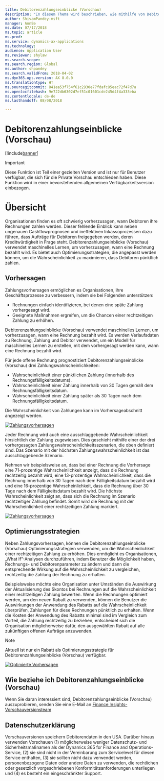 ```yaml
---
title: Debitorenzahlungseinblicke (Vorschau)
description: "In diesem Thema wird beschrieben, wie mithilfe von Debitorenzahlungseinblicken vorhergesagt werden kann, wann eine Rechnung bezahlt wird und wie Organisationen dabei unterstützt werden, optimierte Strategien zu erstellen, die die Wahrscheinlichkeit erhöhen, rechtzeitig bezahlt zu werden."
author: ShivamPandey-msft
manager: AnnBe
ms.date: 07/17/2018
ms.topic: article
ms.prod: 
ms.service: dynamics-ax-applications
ms.technology: 
audience: Application User
ms.reviewer: shylaw
ms.search.scope: 
ms.search.region: Global
ms.author: shpandey
ms.search.validFrom: 2018-04-02
ms.dyn365.ops.version: AX 8.0.0
ms.translationtype: HT
ms.sourcegitcommit: 841ea53f754f61c2930e77fdafc85eac72f47d7a
ms.openlocfilehash: 9e722db6302d7ef51c01601cde245d4f4a333eba
ms.contentlocale: de-de
ms.lasthandoff: 08/08/2018

---
```


# <a name="customer-payment-insights-preview"></a>Debitorenzahlungseinblicke (Vorschau)

[!include[banner](../includes/banner.md)]

> [!IMPORTANT]
> Diese Funktion ist Teil einer gezielten Version und ist nur für Benutzer verfügbar, die sich für die Private Vorschau entschieden haben. Diese Funktion wird in einer bevorstehenden allgemeinen Verfügbarkeitsversion einbezogen.

# <a name="overview"></a>Übersicht

Organisationen finden es oft schwierig vorherzusagen, wann Debitoren ihre Rechnungen zahlen werden. Dieser fehlende Einblick kann neben ungenauen Cashflowprognosen und ineffektiven Inkassoprozessen dazu führen, dass Aufträge für Debitoren freigegeben werden, deren Kreditwürdigkeit in Frage steht. Debitorenzahlungseinblicke (Vorschau) verwendet maschinelles Lernen, um vorherzusagen, wann eine Rechnung bezahlt wird. Es bietet auch Optimierungsstrategien, die angepasst werden können, um die Wahrscheinlichkeit zu maximieren, dass Debitoren pünktlich zahlen.

## <a name="predictions"></a>Vorhersagen

Zahlungsvorhersagen ermöglichen es Organisationen, ihre Geschäftsprozesse zu verbessern, indem sie bei Folgenden unterstützen:

-   Rechnungen einfach identifizieren, bei denen eine späte Zahlung vorhergesagt wird.
-   Geeignete Maßnahmen ergreifen, um die Chancen einer rechtzeitigen Zahlung zu erhöhen.

Debitorenzahlungseinblicke (Vorschau) verwendet maschinelles Lernen, um vorherzusagen, wann eine Rechnung bezahlt wird. Es werden Verlaufsdaten zu Rechnung, Zahlung und Debitor verwendet, um ein Modell für maschinelles Lernen zu erstellen, mit dem vorhergesagt werden kann, wann eine Rechnung bezahlt wird.

Für jede offene Rechnung prognostiziert Debitorenzahlungseinblicke (Vorschau) drei Zahlungswahrscheinlichkeiten:

-  Wahrscheinlichkeit einer pünktlichen Zahlung (innerhalb des Rechnungsfälligkeitsdatums).
-  Wahrscheinlichkeit einer Zahlung innerhalb von 30 Tagen gemäß dem Rechnungsfälligkeitsdatum.
-  Wahrscheinlichkeit einer Zahlung später als 30 Tagen nach dem Rechnungsfälligkeitsdatum.

Die Wahrscheinlichkeit von Zahlungen kann im Vorhersageabschnitt angezeigt werden.

[![Zahlungsvorhersagen](./media/Predictions-sm2.png)](./media/Predictions-sm2.png)

Jeder Rechnung wird auch eine ausschlaggebende Wahrscheinlichkeit hinsichtlich der Zahlung zugewiesen. Dies geschieht mithilfe einer der drei vorhergesagten Zahlungswahrscheinlichkeitsszenarien, die oben definiert sind. Das Szenario mit der höchsten Zahlungswahrscheinlichkeit ist das ausschlaggebende Szenario.


Nehmen wir beispielsweise an, dass bei einer Rechnung die Vorhersage eine 71-prozentige Wahrscheinlichkeit anzeigt, dass die Rechnung rechtzeitig bezahlt wird, eine 13-prozentige Wahrscheinlichkeit, dass die Rechnung innerhalb von 30 Tagen nach dem Fälligkeitsdatum bezahlt wird und eine 16-prozentige Wahrscheinlichkeit, dass die Rechnung über 30 Tage nach dem Fälligkeitsdatum bezahlt wird. Die höchste Wahrscheinlichkeit zeigt an, dass sich die Rechnung im Szenario rechtzeitiger Zahlung befindet. Somit wird die Rechnung mit der Wahrscheinlichkeit einer rechtzeitigen Zahlung markiert.

[![Zahlungsvorhersagen](./media/payment-predict.png)](./media/payment-predict.png)

## <a name="optimization-strategies"></a>Optimierungsstrategien

Neben Zahlungsvorhersagen, können die Debitorenzahlungseinblicke (Vorschau) Optimierungsstrategien verwenden, um die Wahrscheinlichkeit einer rechtzeitigen Zahlung zu erhöhen. Dies ermöglicht es Organisationen, „What If”-Analysen durchzuführen, indem Benutzer die Möglichkeit haben, Rechnungs- und Debitorenparameter zu ändern und dann die entsprechende Wirkung auf die Wahrscheinlichkeit zu vergleichen, rechtzeitig die Zahlung der Rechnung zu erhalten.

Beispielsweise möchte eine Organisation unter Umständen die Auswirkung der Aktualisierung des Skontos bei Rechnungen auf die Wahrscheinlichkeit einer rechtzeitigen Zahlung bewerten. Wenn die Rechnungen optimiert werden, um den neuen Rabatt zu verwenden, können die Benutzer die Auswirkungen der Anwendung des Rabatts auf die Wahrscheinlichkeit überprüfen, Zahlungen für diese Rechnungen pünktlich zu erhalten. Wenn die Kosten der Anwendung des Rabatts minimal sind im Vergleich zum Vorteil, die Zahlung rechtzeitig zu beziehen, entscheidet sich die Organisation möglicherweise dafür, den ausgewählten Rabatt auf alle zukünftigen offenen Aufträge anzuwenden.

> [!NOTE] 
> Aktuell ist nur ein Rabatt als Optimierungsstrategie für Debitorenzahlungseinblicke (Vorschau) verfügbar.

[![Optimierte Vorhersagen](./media/optimized-pay.png)](./media/optimized-pay.png)

## <a name="how-to-get-customer-payment-insights-preview"></a>Wie beziehe ich Debitorenzahlungseinblicke (Vorschau)

Wenn Sie daran interessiert sind, Debitorenzahlungseinblicke (Vorschau) auszuprobieren, senden Sie eine E-Mail an [Finance Insights-Vorschauversionsteam](mailto:fiap@microsoft.com) 

## <a name="privacy-statement"></a>Datenschutzerklärung

Vorschauversionen speichern Debitorendaten in den USA. Darüber hinaus verwenden Vorschauen (1) möglicherweise weniger Datenschutz- und Sicherheitsmaßnamen als der Dynamics 365 for Finance and Operations-Service, (2) sie sind nicht in der Vereinbarung zum Servicelevel für diesen Service enthalten, (3) sie sollten nicht dazu verwendet werden, personenbezogene Daten oder andere Daten zu verwenden, die rechtlichen oder gesetzlich vorgeschriebenen Konformitätsanforderungen unterliegen und (4) es besteht ein eingeschränkter Support.

